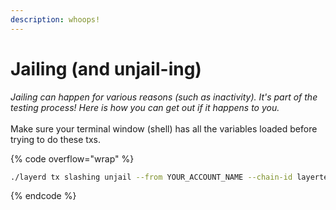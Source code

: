 ```yaml
---
description: whoops!
---
```


# Jailing (and unjail-ing)

_Jailing can happen for various reasons (such as inactivity). It's part of the testing process! Here is how you can get out if it happens to you._ \
\
Make sure your terminal window (shell) has all the variables loaded before trying to do these txs.&#x20;

{% code overflow="wrap" %}
```bash
./layerd tx slashing unjail --from YOUR_ACCOUNT_NAME --chain-id layertest-3 --fees 5loya --yes
```
{% endcode %}
